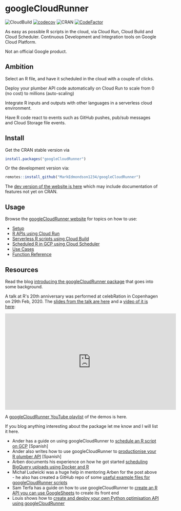 # googleCloudRunner

![CloudBuild](https://badger-ewjogewawq-ew.a.run.app/build/status?project=mark-edmondson-gde&id=0a3cade0-425f-4adc-b86b-14cde51af674)
[![codecov](https://codecov.io/gh/MarkEdmondson1234/googleCloudRunner/branch/master/graph/badge.svg)](https://codecov.io/gh/MarkEdmondson1234/googleCloudRunner)
![CRAN](http://www.r-pkg.org/badges/version/googleCloudRunner)
[![CodeFactor](https://www.codefactor.io/repository/github/markedmondson1234/googlecloudrunner/badge/master)](https://www.codefactor.io/repository/github/markedmondson1234/googlecloudrunner/overview/master)

As easy as possible R scripts in the cloud, via Cloud Run, Cloud Build and Cloud Scheduler.  Continuous Development and Integration tools on Google Cloud Platform.

Not an official Google product.

## Ambition

Select an R file, and have it scheduled in the cloud with a couple of clicks.

Deploy your plumber API code automatically on Cloud Run to scale from 0 (no cost) to millions (auto-scaling)

Integrate R inputs and outputs with other languages in a serverless cloud environment.

Have R code react to events such as GitHub pushes, pub/sub messages and Cloud Storage file events. 

## Install

Get the CRAN stable version via 

```r
install.packages("googleCloudRunner")
```

Or the development version via:

```r
remotes::install_github("MarkEdmondson1234/googleCloudRunner")
```

The [dev version of the website is here](https://code.markedmondson.me/googleCloudRunner/dev/) which may include documentation of features not yet on CRAN.

## Usage

Browse the [googleCloudRunner website](https://code.markedmondson.me/googleCloudRunner/) for topics on how to use:

* [Setup](https://code.markedmondson.me/googleCloudRunner/articles/setup.html)
* [R APIs using Cloud Run](https://code.markedmondson.me/googleCloudRunner/articles/cloudrun.html)
* [Serverless R scripts using Cloud Build](https://code.markedmondson.me/googleCloudRunner/articles/cloudbuild.html)
* [Scheduled R in GCP using Cloud Scheduler](https://code.markedmondson.me/googleCloudRunner/articles/cloudscheduler.html)
* [Use Cases](https://code.markedmondson.me/googleCloudRunner/articles/usecases.html)
* [Function Reference](https://code.markedmondson.me/googleCloudRunner/reference/index.html)

## Resources

Read the blog [introducing the googleCloudRunner package](https://code.markedmondson.me/googleCloudRunner-intro/) that goes into some background.

A talk at R's 20th anniversary was performed at celebRation in Copenhagen on 29th Feb, 2020.  The [slides from the talk are here](https://code.markedmondson.me/r-20.html) and a [video of it is here](https://www.youtube.com/watch?v=YRvejW9FSJ4&list=PLAMHKI_J4xv1urCanNbTCm44CxXnoejdr&index=3):

<iframe width="560" height="315" src="https://www.youtube.com/embed/YRvejW9FSJ4" frameborder="0" allow="accelerometer; autoplay; encrypted-media; gyroscope; picture-in-picture" allowfullscreen></iframe>

A [googleCloudRunner YouTube playlist](https://www.youtube.com/playlist?list=PLAMHKI_J4xv1urCanNbTCm44CxXnoejdr) of the demos is here.

If you blog anything interesting about the package let me know and I will list it here.

* Ander has a guide on using googleCloudRunner to [schedule an R script on GCP](https://anderfernandez.com/blog/automatizar-script-r-google-cloud/) [Spanish]
* Ander also writes how to use googleCloudRunner to [productionise your R plumber API](https://anderfernandez.com/blog/como-poner-en-produccion-un-modelo-de-machine-learning-de-r/) [Spanish]
* Arben documents his experience on how he got started [scheduling BigQuery uploads using Docker and R](https://arbenkqiku.github.io/create-docker-image-with-r-and-deploy-as-cron-job-on-google-cloud)
* Michał Ludwicki was a huge help in mentoring Arben for the post above - he also has created a GitHub repo of some [useful example files for googleCloudRunner scripts](https://github.com/MLud/GCP_Rscheduler)
* Sam Terfa has a guide on how to use googleCloudRunner to [create an R API you can use GoogleSheets](https://towardsdatascience.com/using-r-and-python-in-google-sheets-formulas-b397b302098) to create its front end 
* Louis shows how to [create and deploy your own Python optimisation API using googleCloudRunner](https://louis-boguchwal.medium.com/create-and-deploy-your-own-optimization-api-7b4275f159c9)

